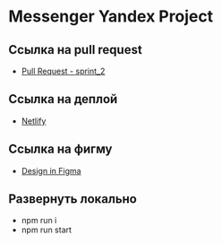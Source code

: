 # Messenger Yandex Project

## Ссылка на pull request
- [Pull Request - sprint_2](https://github.com/AlexPilinni/middle.messenger.praktikum.yandex/pull/2)

## Ссылка на деплой
- [Netlify](https://apilin.netlify.app/index/)

## Ссылка на фигму
- [Design in Figma](https://www.figma.com/file/jF5fFFzgGOxQeB4CmKWTiE/Chat_external_link?node-id=0%3A1)

## Развернуть локально
- npm run i
- npm run start
